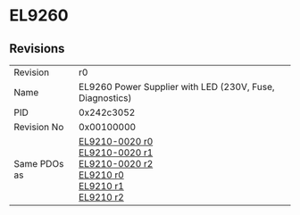# EL9260

## Revisions
<table>
<tr>
<td>Revision</td>
<td>r0</td>
</tr>
<tr>
<td>Name</td>
<td>EL9260 Power Supplier with LED (230V, Fuse, Diagnostics)</td>
</tr>
<tr>
<td>PID</td>
<td>0x242c3052</td>
</tr>
<tr>
<td>Revision No</td>
<td>0x00100000</td>
</tr>
<tr>
<td>Same PDOs as</td>
<td><a href="EL9210-0020.md">EL9210-0020 r0</a><br/><a href="EL9210-0020.md">EL9210-0020 r1</a><br/><a href="EL9210-0020.md">EL9210-0020 r2</a><br/><a href="EL9210.md">EL9210 r0</a><br/><a href="EL9210.md">EL9210 r1</a><br/><a href="EL9210.md">EL9210 r2</a></td>
</tr>
</table>
